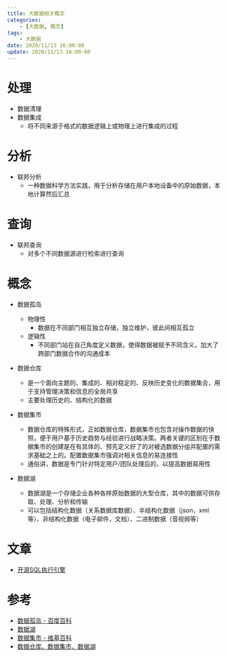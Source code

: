 ```yaml
---
title: 大数据相关概念
categories: 
	- [大数据, 概念]
tags:
	- 大数据
date: 2020/11/13 16:00:00
update: 2020/11/13 16:00:00
---
```


# 处理

- 数据清理
- 数据集成
  - 将不同来源于格式的数据逻辑上或物理上进行集成的过程

# 分析

- 联邦分析
  - 一种数据科学方法实践，用于分析存储在用户本地设备中的原始数据，本地计算然后汇总

# 查询

- 联邦查询
  - 对多个不同数据源进行检索进行查询

# 概念

- 数据孤岛
  - 物理性
    - 数据在不同部门相互独立存储，独立维护，彼此间相互孤立
  - 逻辑性
    - 不同部门站在自己角度定义数据，使得数据被赋予不同含义，加大了跨部门数据合作的沟通成本

- 数据仓库
  - 是一个面向主题的、集成的、相对稳定的、反映历史变化的数据集合，用于支持管理决策和信息的全局共享
  - 主要处理历史的、结构化的数据
- 数据集市
  - 数据仓库的特殊形式，正如数据仓库，数据集市也包含对操作数据的快照，便于用户基于历史趋势与经验进行战略决策。两者关键的区别在于数据集市的创建是在有具体的、预先定义好了的对被选数据分组并配置的需求基础之上的。配置数据集市强调对相关信息的易连接性
  - 通俗讲，数据是专门针对特定用户/团队处理后的，以提高数据易用性
- 数据湖
  - 数据湖是一个存储企业各种各样原始数据的大型仓库，其中的数据可供存取、处理、分析和传输
  - 可以包括结构化数据（关系数据库数据）、半结构化数据（json，xml等）、非结构化数据（电子邮件，文档）、二进制数据（音视频等）

# 文章

- [开源SQL执行引擎](https://36kr.com/p/1721504677889)

# 参考

- [数据孤岛 - 百度百科](https://baike.baidu.com/item/%E6%95%B0%E6%8D%AE%E5%AD%A4%E5%B2%9B/10305414?fr=aladdin)
- [数据湖](https://blog.csdn.net/xinshucredit/article/details/88641697)
- [数据集市 - 维基百科](https://zh.wikipedia.org/wiki/%E8%B3%87%E6%96%99%E8%B6%85%E5%B8%82)
- [数据仓库、数据集市、数据湖](https://blog.csdn.net/murkey/article/details/105725924#1.1%E3%80%81%E6%95%B0%E6%8D%AE%E4%BB%93%E5%BA%93%E5%9F%BA%E6%9C%AC%E5%AE%9A%E4%B9%89)

